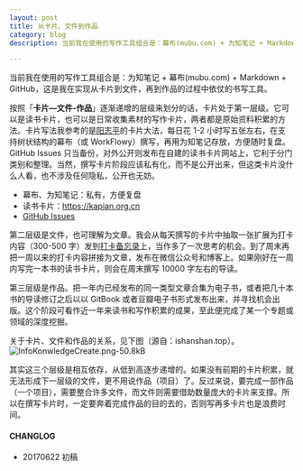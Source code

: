 ```yaml
---
layout: post
title: 从卡片、文件到作品
category: blog
description: 当前我在使用的写作工具组合是：幕布(mubu.com) + 为知笔记 + Markdown + GitHub。

---
```


当前我在使用的写作工具组合是：为知笔记 + 幕布(mubu.com) + Markdown + GitHub，这是我在实现从卡片到文件，再到作品的过程中依仗的书写工具。

按照「**卡片—文件-作品**」逐渐递增的层级来划分的话，卡片处于第一层级。它可以是读书卡片，也可以是日常收集素材的写作卡片，两者都是原始资料积累的方法。卡片写法我参考的是[阳志平][1]的卡片大法，每日花 1-2 小时写五张左右，在支持树状结构的幕布（或 WorkFlowy）撰写，再用为知笔记存放，方便随时复盘。GitHub Issues 只当备份，对外公开则发布在自建的读书卡片网站上，它利于分门类别和整理。当然，撰写卡片阶段应该私有化，而不是公开出来，但这类卡片没什么人看，也不涉及任何隐私，公开也无妨。
 
 - 幕布、为知笔记：私有，方便复盘
 - 读书卡片：https://kapian.org.cn
 - [GitHub Issues](https://github.com/weihaisheng/ReadingCard/issues)

第二层级是文件，也可理解为文章。我会从每天撰写的卡片中抽取一张扩展为打卡内容（300-500 字）发到[打卡备忘录][2]上，当作多了一次思考的机会。到了周末再把一周以来的打卡内容拼接为文章，发布在微信公众号和博客上。如果刚好在一周内写完一本书的读书卡片，则会在周末撰写 10000 字左右的导读。

第三层级是作品。把一年内已经发布的同一类型文章合集为电子书，或者把几十本书的导读修订之后以以 GitBook 或者豆瓣电子书形式发布出来，并寻找机会出版。这个阶段可看作近一年来读书和写作积累的成果，至此便完成了某一个专题或领域的深度挖掘。

关于卡片、文件和作品的关系，见下图（源自：ishanshan.top）。
![InfoKonwledgeCreate.png-50.8kB][3]

其实这三个层级是相互依存，从低到高逐步递增的。如果没有前期的卡片积累，就无法形成下一层级的文件，更不用说作品（项目）了。反过来说，要完成一部作品（一个项目），需要整合许多文件，而文件则需要借助数量庞大的卡片来支撑。所以在撰写卡片时，一定要奔着完成作品的目的去的，否则写再多卡片也是浪费时间。


#### **CHANGLOG**
- 20170622  初稿


  [1]: https://kapian.org.cn/p/2-rules
  [2]: https://daka.weihaisheng.com
  [3]: https://www.weihaisheng.com/images/kap.png
